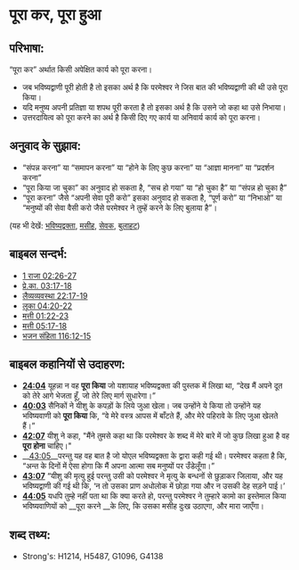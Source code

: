 # पूरा कर, पूरा हुआ #

## परिभाषा: ##

“पूरा कर” अर्थात किसी अपेक्षित कार्य को पूरा करना।

* जब भविष्यद्वाणी पूरी होती है तो इसका अर्थ है कि परमेश्वर ने जिस बात की भविष्यद्वाणी की थी उसे पूरा किया।
* यदि मनुष्य अपनी प्रतिज्ञा या शपथ पूरी करता है तो इसका अर्थ है कि उसने जो कहा था उसे निभाया।
* उत्तरदायित्व को पूरा करने का अर्थ है किसी दिए गए कार्य या अनिवार्य कार्य को पूरा करना।

## अनुवाद के सुझाव: ##

* “संपन्न करना” या “समापन करना” या “होने के लिए कुछ करना” या “आज्ञा मानना” या “प्रदर्शन करना”
* “पूरा किया जा चुका” का अनुवाद हो सकता है, “सच हो गया” या “हो चुका है” या “संपन्न हो चुका है”
* “पूरा करना” जैसे “अपनी सेवा पूरी करो” इसका अनुवाद हो सकता है, “पूर्ण करो” या “निभाओ” या “मनुष्यों की सेवा वैसी करो जैसे परमेश्वर ने तुम्हें करने के लिए बुलाया है”।

(यह भी देखें: [भविष्यद्वक्ता](../kt/prophet.md), [मसीह](../kt/christ.md), [सेवक](../kt/minister.md), [बुलाहट](../kt/call.md))

## बाइबल सन्दर्भ: ##

* [1 राजा 02:26-27](rc://en/tn/help/1ki/02/26)
* [प्रे.का. 03:17-18](rc://en/tn/help/act/03/17)
* [लैव्यव्यवस्था 22:17-19](rc://en/tn/help/lev/22/17)
* [लूका 04:20-22](rc://en/tn/help/luk/04/20)
* [मत्ती 01:22-23](rc://en/tn/help/mat/01/22)
* [मत्ती 05:17-18](rc://en/tn/help/mat/05/17)
* [भजन संहिता 116:12-15](rc://en/tn/help/psa/116/012)

## बाइबल कहानियों से उदाहरण: ##

* __[24:04](rc://en/tn/help/obs/24/04)__ यूहन्ना न वह __पूरा किया__ जो यशायाह भविष्यद्वक्ता की पुस्तक में लिखा था, “देख मैं अपने दूत को तेरे आगे भेजता हूँ, जो तेरे लिए मार्ग सुधारेगा।”
* __[40:03](rc://en/tn/help/obs/40/03)__ सैनिकों ने यीशु के कपड़ों के लिये जुआ खेला। जब उन्होंने ये किया तो उन्होंने यह भविष्यवाणी को __पूरा किया__ कि, “वे मेरे वस्त्र आपस में बाँटते हैं, और मेरे पहिरावे के लिए जुआ खेलते हैं।”
* __[42:07](rc://en/tn/help/obs/42/07)__ यीशु ने कहा, "मैंने तुमसे कहा था कि परमेश्वर के शब्द में मेरे बारे में जो कुछ लिखा हुआ है वह __पूरा होना__ चाहिए।"
* __[43:05](rc://en/tn/help/obs/43/05)__परन्तु यह वह बात है जो योएल भविष्यद्वक्ता के द्वारा कही गई थी। परमेश्वर कहता है कि, “अन्त के दिनों में ऐसा होगा कि मैं अपना आत्मा सब मनुष्यों पर उँडेलूँगा।”
* __[43:07](rc://en/tn/help/obs/43/07)__ “यीशु की मृत्यु हुई परन्तु उसी को परमेश्वर ने मृत्यु के बन्धनों से छुड़ाकर जिलाया, और यह भविष्यद्वाणी की गई थी कि, ‘न तो उसका प्राण अधोलोक में छोड़ा गया और न उसकी देह सड़ने पाई।’
* __[44:05](rc://en/tn/help/obs/44/05)__  यधपि तुम्हे नहीं पता था कि क्या करते हो, परन्तु परमेश्वर ने तुम्हारे कामो का इस्तेमाल किया भविष्यवाणियों को __पूरा करने __के लिए, कि उसका मसीह दुःख उठाएगा, और मारा जाएँगा।


## शब्द तथ्य: ##

* Strong's: H1214, H5487, G1096, G4138
